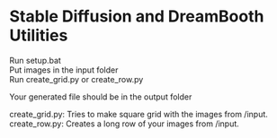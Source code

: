 # Stable Diffusion and DreamBooth Utilities

Run setup.bat  
Put images in the input folder  
Run create_grid.py or create_row.py


Your generated file should be in the output folder

create_grid.py: Tries to make square grid with the images from /input.  
create_row.py: Creates a long row of your images from /input.
